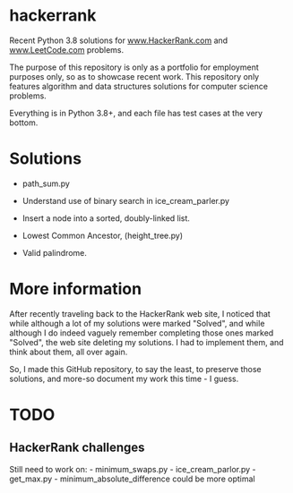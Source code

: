 # hackerrank

Recent Python 3.8 solutions for www.HackerRank.com and www.LeetCode.com problems.

The purpose of this repository is only as a portfolio for employment purposes
only, so as to showcase recent work.  This repository only features algorithm
and data structures solutions for computer science problems.

Everything is in Python 3.8+, and each file has test cases at the very bottom.

# Solutions

- path_sum.py
- Understand use of binary search in ice_cream_parler.py
- Insert a node into a sorted, doubly-linked list.

- Lowest Common Ancestor, (height_tree.py)
- Valid palindrome.

# More information

After recently traveling back to the HackerRank web site, I noticed that while
although a lot of my solutions were marked "Solved", and while although I do
indeed vaguely remember completing those ones marked "Solved", the web site
deleting my solutions.  I had to implement them, and think about them, all over
again.

So, I made this GitHub repository, to say the least, to preserve those
solutions, and more-so document my work this time - I guess.

# TODO

## HackerRank challenges

Still need to work on:
    - minimum_swaps.py
    - ice_cream_parlor.py
    - get_max.py
    - minimum_absolute_difference could be more optimal

<!---
## Change repository commit history

- https://www.adamdehaven.com/blog/update-commit-history-author-information-for-git-repository/
- https://github.com/adamdehaven/change-git-author
- https://docs.github.com/en/account-and-profile/setting-up-and-managing-your-github-user-account/managing-email-preferences/setting-your-commit-email-address
- https://gist.github.com/zapidan/69c175416261d9a13fd4
- https://stackoverflow.com/questions/34850831/change-git-email-for-previous-commits
--->
